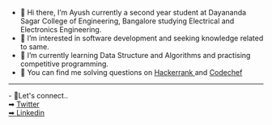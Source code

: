 - 👋 Hi there, I’m Ayush currently a second year student at Dayananda Sagar College of Engineering, Bangalore studying Electrical and Electronics Engineering.
- 👀 I’m interested in software development and seeking knowledge related to same.
- 🌱 I’m currently learning Data Structure and Algorithms and practising competitive programming.
- 🤖 You can find me solving questions on <a href="https://www.hackerrank.com/ayush_akr2019">Hackerrank </a>and <a href="https://www.codechef.com/users/ayukr_">Codechef</a> <br>
<hr>
- 🤝Let's connect..<br>
➡︎      <a href="https://twitter.com/__ayushkr__">Twitter<br>
➡︎      <a href="https://www.linkedin.com/in/ayushkumar411"/>Linkedin<br>


<!---
dev-ayushk/dev-ayushk is a ✨ special ✨ repository because its `README.md` (this file) appears on your GitHub profile.
You can click the Preview link to take a look at your changes.
--->
